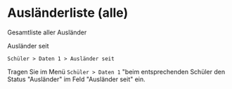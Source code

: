 ﻿# Ausländerliste (alle)

Gesamtliste aller Ausländer

Ausländer seit

`Schüler > Daten 1 > Ausländer seit`

Tragen Sie im Menü `Schüler > Daten 1` "beim entsprechenden Schüler den Status "Ausländer"  im Feld "Ausländer seit" ein.
